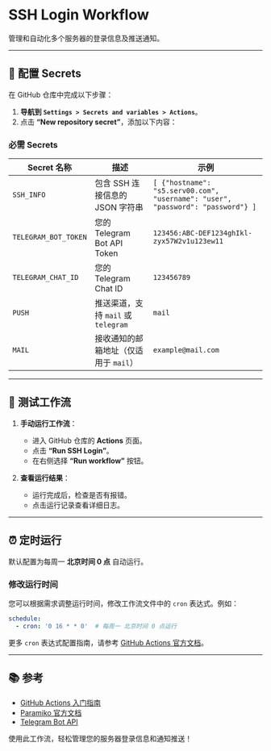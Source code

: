 # SSH Login Workflow

管理和自动化多个服务器的登录信息及推送通知。

---

## 🌟 配置 Secrets

在 GitHub 仓库中完成以下步骤：

1. **导航到 `Settings > Secrets and variables > Actions`**。
2. 点击 **“New repository secret”**，添加以下内容：

### 必需 Secrets

| Secret 名称            | 描述                                    | 示例                                   |
|-------------------------|-----------------------------------------|----------------------------------------|
| `SSH_INFO`             | 包含 SSH 连接信息的 JSON 字符串        | `[ {"hostname": "s5.serv00.com", "username": "user", "password": "password"} ]` |
| `TELEGRAM_BOT_TOKEN`   | 您的 Telegram Bot API Token            | `123456:ABC-DEF1234ghIkl-zyx57W2v1u123ew11` |
| `TELEGRAM_CHAT_ID`     | 您的 Telegram Chat ID                  | `123456789`                            |
| `PUSH`                 | 推送渠道，支持 `mail` 或 `telegram`    | `mail`                                 |
| `MAIL`                 | 接收通知的邮箱地址（仅适用于 `mail`） | `example@mail.com`                     |

---

## 🚀 测试工作流

1. **手动运行工作流**：
   - 进入 GitHub 仓库的 **Actions** 页面。
   - 点击 **“Run SSH Login”**。
   - 在右侧选择 **“Run workflow”** 按钮。

2. **查看运行结果**：
   - 运行完成后，检查是否有报错。
   - 点击运行记录查看详细日志。

---

## ⏰ 定时运行

默认配置为每周一 **北京时间 0 点** 自动运行。

### 修改运行时间

您可以根据需求调整运行时间，修改工作流文件中的 `cron` 表达式。例如：
```yaml
schedule:
  - cron: '0 16 * * 0'  # 每周一 北京时间 0 点运行
```

更多 `cron` 表达式配置指南，请参考 [GitHub Actions 官方文档](https://docs.github.com/en/actions/learn-github-actions/events-that-trigger-workflows#schedule)。

---

## 📚 参考

- [GitHub Actions 入门指南](https://docs.github.com/en/actions)
- [Paramiko 官方文档](https://docs.paramiko.org/)
- [Telegram Bot API](https://core.telegram.org/bots/api)

使用此工作流，轻松管理您的服务器登录信息和通知推送！

